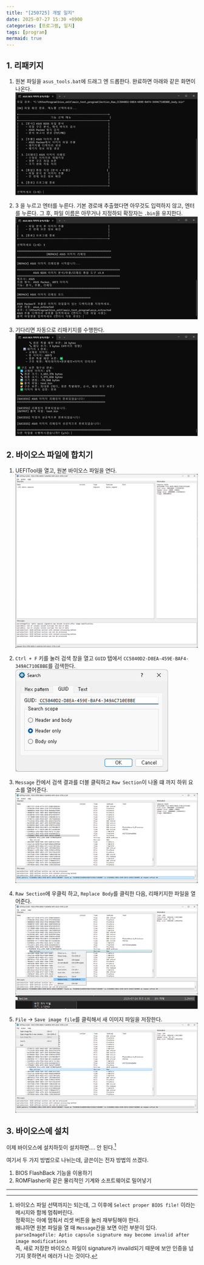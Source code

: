 ```yaml
---
title: "[250725] 개발 일지"
date: 2025-07-27 15:30 +0900
categories: [프로그램, 일지]
tags: [program]
mermaid: true
---
```


## 1. 리패키지
1. 원본 파일을 `asus_tools.bat`에 드래그 엔 드롭한다. 완료하면 아래와 같은 화면이 나온다.<br>
![bat](/img/250725/bat.png)

2. 3 을 누르고 엔터를 누른다. 기본 경로애 추출했다면 아무것도 입력하지 않고, 엔터를 누른다. 그 후, 파일 이름은 아무거나 지정하되 확장자는 `.bin`을 유지한다.
![selectname](/img/250725/selectname.png)

3. 기다리면 자동으로 리패키지를 수행한다.
![repack](/img/250725/repack.png)

## 2. 바이오스 파일에 합치기
1. UEFITool을 열고, 원본 바이오스 파일을 연다.
![tool](/img/250725/tool.png)

2. `Ctrl + F` 키를 눌러 검색 창을 열고 `GUID` 탭에서 `CC5840D2-D8EA-459E-BAF4-349AC710EBBE`를 검색한다.<br>
![search](/img/250725/search.png)

3. `Message` 칸에서 검색 결과를 더블 클릭하고 `Raw Section`이 나올 떄 까지 하위 요소를 열어준다.
![find](/img/250725/find.png)

4. `Raw Section`에 우클릭 하고, `Replace Body`를 클릭한 다음, 리패키지한 파일을 열어준다.
![replace1](/img/250725/replace1.png)
![replace2](/img/250725/replace2.png)

5. `File` -> `Save image file`를 클릭해서 새 이미지 파일을 저장한다.
![savefile](/img/250725/savefile.png)

## 3. 바이오스에 설치
이제 바이오스에 설치하듯이 설치하면.... 안 된다.[^reason]

여기서 두 가지 방법으로 나뉘는데, 글쓴이는 전자 방법의 쓰겠다.

1. BIOS FlashBack 기능을 이용하기
2. ROMFlasher와 같은 물리적인 기계와 소프트웨어로 밀어넣기

---

[^reason]: 바이오스 파일 선택까지는 되는데, 그 이후에 `Select proper BIOS file!` 이라는 메시지와 함께 멈춰버린다.<br>정확히는 아예 멈춰서 리셋 버튼을 눌러 재부팅해야 한다.<br>왜냐하면 원본 파일을 열 때 `Message`칸을 보면 이런 부분이 있다. <br>```parseImageFile: Aptio capsule signature may become invalid after image modifications```<br>즉, 새로 저장한 바이오스 파일이 signature가 invaild되기 때문에 보안 인증을 넘기지 못하면서 에러가 나는 것이다.